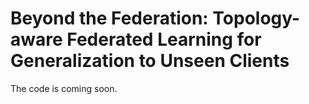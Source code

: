 # Beyond the Federation: Topology-aware Federated Learning for Generalization to Unseen Clients
The code is coming soon.
